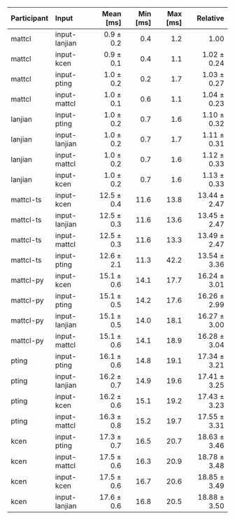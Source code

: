 | Participant | Input | Mean [ms] | Min [ms] | Max [ms] | Relative |
|:---|:---|---:|---:|---:|---:|
| mattcl | input-lanjian | 0.9 ± 0.2 | 0.4 | 1.2 | 1.00 |
| mattcl | input-kcen | 0.9 ± 0.1 | 0.4 | 1.1 | 1.02 ± 0.24 |
| mattcl | input-pting | 1.0 ± 0.2 | 0.2 | 1.7 | 1.03 ± 0.27 |
| mattcl | input-mattcl | 1.0 ± 0.1 | 0.6 | 1.1 | 1.04 ± 0.23 |
| lanjian | input-pting | 1.0 ± 0.2 | 0.7 | 1.6 | 1.10 ± 0.32 |
| lanjian | input-lanjian | 1.0 ± 0.2 | 0.7 | 1.7 | 1.11 ± 0.31 |
| lanjian | input-mattcl | 1.0 ± 0.2 | 0.7 | 1.6 | 1.12 ± 0.33 |
| lanjian | input-kcen | 1.0 ± 0.2 | 0.7 | 1.6 | 1.13 ± 0.33 |
| mattcl-ts | input-kcen | 12.5 ± 0.4 | 11.6 | 13.8 | 13.44 ± 2.47 |
| mattcl-ts | input-lanjian | 12.5 ± 0.3 | 11.6 | 13.6 | 13.45 ± 2.47 |
| mattcl-ts | input-mattcl | 12.5 ± 0.3 | 11.6 | 13.3 | 13.49 ± 2.47 |
| mattcl-ts | input-pting | 12.6 ± 2.1 | 11.3 | 42.2 | 13.54 ± 3.36 |
| mattcl-py | input-kcen | 15.1 ± 0.6 | 14.1 | 17.7 | 16.24 ± 3.01 |
| mattcl-py | input-pting | 15.1 ± 0.5 | 14.2 | 17.6 | 16.26 ± 2.99 |
| mattcl-py | input-lanjian | 15.1 ± 0.5 | 14.0 | 18.1 | 16.27 ± 3.00 |
| mattcl-py | input-mattcl | 15.1 ± 0.6 | 14.1 | 18.9 | 16.28 ± 3.04 |
| pting | input-pting | 16.1 ± 0.6 | 14.8 | 19.1 | 17.34 ± 3.21 |
| pting | input-lanjian | 16.2 ± 0.7 | 14.9 | 19.6 | 17.41 ± 3.25 |
| pting | input-kcen | 16.2 ± 0.6 | 15.1 | 19.2 | 17.43 ± 3.23 |
| pting | input-mattcl | 16.3 ± 0.8 | 15.2 | 19.7 | 17.55 ± 3.31 |
| kcen | input-pting | 17.3 ± 0.7 | 16.5 | 20.7 | 18.63 ± 3.46 |
| kcen | input-mattcl | 17.5 ± 0.6 | 16.3 | 20.9 | 18.78 ± 3.48 |
| kcen | input-kcen | 17.5 ± 0.6 | 16.7 | 20.6 | 18.85 ± 3.49 |
| kcen | input-lanjian | 17.6 ± 0.6 | 16.8 | 20.5 | 18.88 ± 3.50 |
